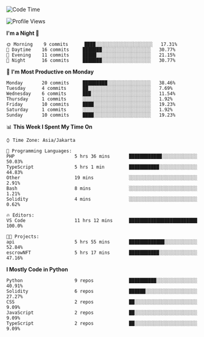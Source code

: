 <!--START_SECTION:waka-->
![Code Time](http://img.shields.io/badge/Code%20Time-1%2C309%20hrs%209%20mins-blue)

![Profile Views](http://img.shields.io/badge/Profile%20Views-0-blue)

**I'm a Night 🦉** 

```text
🌞 Morning    9 commits      ████░░░░░░░░░░░░░░░░░░░░░   17.31% 
🌆 Daytime    16 commits     ███████░░░░░░░░░░░░░░░░░░   30.77% 
🌃 Evening    11 commits     █████░░░░░░░░░░░░░░░░░░░░   21.15% 
🌙 Night      16 commits     ███████░░░░░░░░░░░░░░░░░░   30.77%

```
📅 **I'm Most Productive on Monday** 

```text
Monday       20 commits     █████████░░░░░░░░░░░░░░░░   38.46% 
Tuesday      4 commits      ██░░░░░░░░░░░░░░░░░░░░░░░   7.69% 
Wednesday    6 commits      ███░░░░░░░░░░░░░░░░░░░░░░   11.54% 
Thursday     1 commits      ░░░░░░░░░░░░░░░░░░░░░░░░░   1.92% 
Friday       10 commits     ████░░░░░░░░░░░░░░░░░░░░░   19.23% 
Saturday     1 commits      ░░░░░░░░░░░░░░░░░░░░░░░░░   1.92% 
Sunday       10 commits     ████░░░░░░░░░░░░░░░░░░░░░   19.23%

```


📊 **This Week I Spent My Time On** 

```text
⌚︎ Time Zone: Asia/Jakarta

💬 Programming Languages: 
PHP                      5 hrs 36 mins       ████████████░░░░░░░░░░░░░   50.03% 
TypeScript               5 hrs 1 min         ███████████░░░░░░░░░░░░░░   44.83% 
Other                    19 mins             ░░░░░░░░░░░░░░░░░░░░░░░░░   2.91% 
Bash                     8 mins              ░░░░░░░░░░░░░░░░░░░░░░░░░   1.21% 
Solidity                 4 mins              ░░░░░░░░░░░░░░░░░░░░░░░░░   0.62%

🔥 Editors: 
VS Code                  11 hrs 12 mins      █████████████████████████   100.0%

🐱‍💻 Projects: 
api                      5 hrs 55 mins       █████████████░░░░░░░░░░░░   52.84% 
escrowNFT                5 hrs 17 mins       ███████████░░░░░░░░░░░░░░   47.16%

```

**I Mostly Code in Python** 

```text
Python                   9 repos             ██████████░░░░░░░░░░░░░░░   40.91% 
Solidity                 6 repos             ██████░░░░░░░░░░░░░░░░░░░   27.27% 
CSS                      2 repos             ██░░░░░░░░░░░░░░░░░░░░░░░   9.09% 
JavaScript               2 repos             ██░░░░░░░░░░░░░░░░░░░░░░░   9.09% 
TypeScript               2 repos             ██░░░░░░░░░░░░░░░░░░░░░░░   9.09%

```



<!--END_SECTION:waka-->
